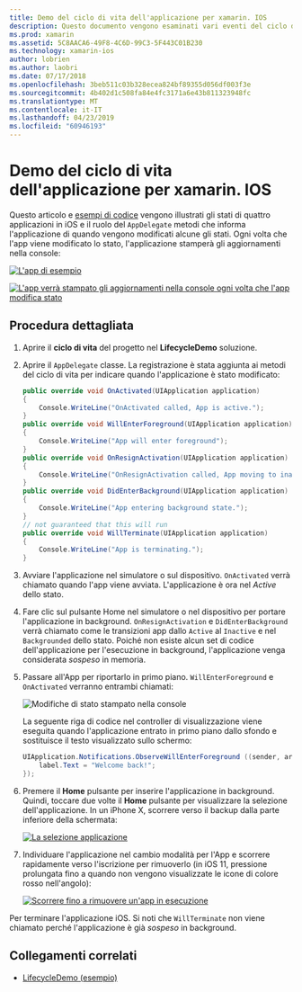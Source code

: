 ```yaml
---
title: Demo del ciclo di vita dell'applicazione per xamarin. IOS
description: Questo documento vengono esaminati vari eventi del ciclo di vita gestiti dal delegato dell'app in un'applicazione iOS, che illustra come e quando questi eventi sono gestiti.
ms.prod: xamarin
ms.assetid: 5C8AACA6-49F8-4C6D-99C3-5F443C01B230
ms.technology: xamarin-ios
author: lobrien
ms.author: laobri
ms.date: 07/17/2018
ms.openlocfilehash: 3beb511c03b328ecea824bf89355d056df003f3e
ms.sourcegitcommit: 4b402d1c508fa84e4fc3171a6e43b811323948fc
ms.translationtype: MT
ms.contentlocale: it-IT
ms.lasthandoff: 04/23/2019
ms.locfileid: "60946193"
---
```

# <a name="application-lifecycle-demo-for-xamarinios"></a>Demo del ciclo di vita dell'applicazione per xamarin. IOS

Questo articolo e [esempi di codice](https://developer.xamarin.com/samples/monotouch/LifecycleDemo/) vengono illustrati gli stati di quattro applicazioni in iOS e il ruolo del `AppDelegate` metodi che informa l'applicazione di quando vengono modificati alcune gli stati. Ogni volta che l'app viene modificato lo stato, l'applicazione stamperà gli aggiornamenti nella console:

[![](application-lifecycle-demo-images/image3-sml.png "L'app di esempio")](application-lifecycle-demo-images/image3.png#lightbox)

[![](application-lifecycle-demo-images/image4.png "L'app verrà stampato gli aggiornamenti nella console ogni volta che l'app modifica stato")](application-lifecycle-demo-images/image4.png#lightbox)

## <a name="walkthrough"></a>Procedura dettagliata

1. Aprire il **ciclo di vita** del progetto nel **LifecycleDemo** soluzione.
1. Aprire il `AppDelegate` classe. La registrazione è stata aggiunta ai metodi del ciclo di vita per indicare quando l'applicazione è stato modificato:

    ```csharp
    public override void OnActivated(UIApplication application)
    {
        Console.WriteLine("OnActivated called, App is active.");
    }
    public override void WillEnterForeground(UIApplication application)
    {
        Console.WriteLine("App will enter foreground");
    }
    public override void OnResignActivation(UIApplication application)
    {
        Console.WriteLine("OnResignActivation called, App moving to inactive state.");
    }
    public override void DidEnterBackground(UIApplication application)
    {
        Console.WriteLine("App entering background state.");
    }
    // not guaranteed that this will run
    public override void WillTerminate(UIApplication application)
    {
        Console.WriteLine("App is terminating.");
    }
    ```

1. Avviare l'applicazione nel simulatore o sul dispositivo. `OnActivated` verrà chiamato quando l'app viene avviata. L'applicazione è ora nel _Active_ dello stato.
1. Fare clic sul pulsante Home nel simulatore o nel dispositivo per portare l'applicazione in background. `OnResignActivation` e `DidEnterBackground` verrà chiamato come le transizioni app dallo `Active` al `Inactive` e nel `Backgrounded` dello stato. Poiché non esiste alcun set di codice dell'applicazione per l'esecuzione in background, l'applicazione venga considerata _sospeso_ in memoria.
1. Passare all'App per riportarlo in primo piano. `WillEnterForeground` e `OnActivated` verranno entrambi chiamati:

    ![](application-lifecycle-demo-images/image4.png "Modifiche di stato stampato nella console")

    La seguente riga di codice nel controller di visualizzazione viene eseguita quando l'applicazione entrato in primo piano dallo sfondo e sostituisce il testo visualizzato sullo schermo:

    ```csharp
    UIApplication.Notifications.ObserveWillEnterForeground ((sender, args) => {
        label.Text = "Welcome back!";
    });
    ```

1. Premere il **Home** pulsante per inserire l'applicazione in background. Quindi, toccare due volte il **Home** pulsante per visualizzare la selezione dell'applicazione. In un iPhone X, scorrere verso il backup dalla parte inferiore della schermata:

    [![La selezione applicazione](application-lifecycle-demo-images/app-switcher-sml.png "del selettore di applicazioni")](application-lifecycle-demo-images/app-switcher.png#lightbox)
  
1. Individuare l'applicazione nel cambio modalità per l'App e scorrere rapidamente verso l'iscrizione per rimuoverlo (in iOS 11, pressione prolungata fino a quando non vengono visualizzate le icone di colore rosso nell'angolo):

    [![Scorrere fino a rimuovere un'app in esecuzione](application-lifecycle-demo-images/app-switcher-swipe-sml.png "scorrere fino a rimuovere un'app in esecuzione")](application-lifecycle-demo-images/app-switcher-swipe.png#lightbox)

Per terminare l'applicazione iOS. Si noti che `WillTerminate` non viene chiamato perché l'applicazione è già _sospeso_ in background.

## <a name="related-links"></a>Collegamenti correlati

- [LifecycleDemo (esempio)](https://developer.xamarin.com/samples/monotouch/LifecycleDemo/)
